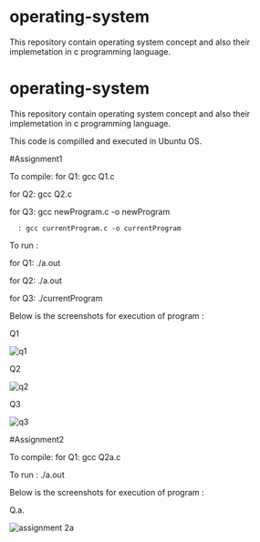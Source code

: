# operating-system
This repository contain operating system concept and also their implemetation in c programming language.
# operating-system
This repository contain operating system concept and also their implemetation in c programming language.

This code is compilled and executed in Ubuntu OS.

#Assignment1

To compile:
for Q1: gcc Q1.c

for Q2: gcc Q2.c

for Q3:  gcc newProgram.c -o newProgram

      : gcc currentProgram.c -o currentProgram
      
 To run : 

for Q1: ./a.out

for Q2: ./a.out

for Q3:  ./currentProgram

Below is the screenshots for execution of program :

Q1

![q1](https://user-images.githubusercontent.com/26687042/47961346-445f9680-e02f-11e8-81a0-6f432f0f57d5.png)

Q2

![q2](https://user-images.githubusercontent.com/26687042/47961347-46c1f080-e02f-11e8-8899-fc0f261f49f4.png)

Q3

![q3](https://user-images.githubusercontent.com/26687042/47961349-4a557780-e02f-11e8-9c0b-a0980e2d1b7a.png)

#Assignment2

To compile:  for Q1: gcc Q2a.c

To run : ./a.out

Below is the screenshots for execution of program :

Q.a.

![assignment 2a](https://user-images.githubusercontent.com/26687042/47962101-3dd81b80-e03d-11e8-8f02-9788566a6490.png)

